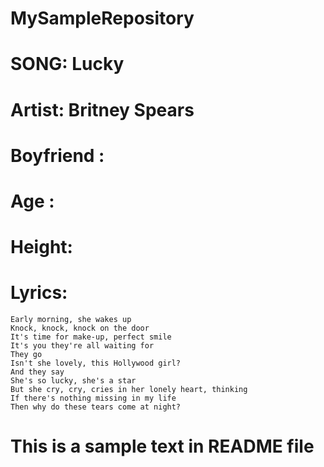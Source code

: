 # MySampleRepository
# SONG: Lucky
# Artist: Britney Spears
# Boyfriend :
# Age :
# Height:
# Lyrics: 
    Early morning, she wakes up
    Knock, knock, knock on the door
    It's time for make-up, perfect smile
    It's you they're all waiting for
    They go
    Isn't she lovely, this Hollywood girl?
    And they say
    She's so lucky, she's a star
    But she cry, cry, cries in her lonely heart, thinking
    If there's nothing missing in my life
    Then why do these tears come at night?
# This is a sample text in README file
